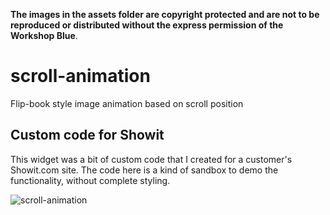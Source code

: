 **The images in the assets folder are copyright protected and are not to be reproduced or distributed without the express permission of the Workshop Blue**.

# scroll-animation
Flip-book style image animation based on scroll position

## Custom code for Showit
This widget was a bit of custom code that I created for a customer's Showit.com site. The code here is a kind of sandbox to demo the functionality, without complete styling.

![scroll-animation](https://github.com/johnsimeroth/scroll-animation/assets/51033195/c880ebbb-a978-41df-8571-2f4265b2443d)
